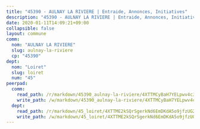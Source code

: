 ```yaml
---
title: "45390 - AULNAY LA RIVIERE | Entraide, Annonces, Initiatives"
description: "45390 - AULNAY LA RIVIERE | Entraide, Annonces, Initiatives"
date: 2020-01-11T14:09:21+09:00
collapsible: false
layout: commune
comm:
  nom: "AULNAY LA RIVIERE"
  slug: aulnay-la-riviere
  cp: "45390"
dept:
  nom: "Loiret"
  slug: loiret
  num: "45"
peerpad:
  comm:
    read_path: /r/markdown/45390_aulnay-la-riviere/4XTTMCyBaH7YELpwv4cJgraRfYjTP7EzwJR91autGiidsetaF
    write_path: /w/markdown/45390_aulnay-la-riviere/4XTTMCyBaH7YELpwv4cJgraRfYjTP7EzwJR91autGiidsetaF-K3TgUA5xvWto3kYvjeGLyVUYbDDZZLQxPe4QuFyLpDPsjZyeaMGNb6w9hV594UuszTMDG7KQN2m72T5jxLry2XZHyvstnU7BJaEyHKVh1iA6sJ3S3gw2c8HKZZpPe6pggkzZTkkb
  dept:
    read_path: /r/markdown/45_loiret/4XTTME2kSQrSgerkNd6EmDKdA5o9jfzUG2SAG8C2qVYb3YXN4
    write_path: /w/markdown/45_loiret/4XTTME2kSQrSgerkNd6EmDKdA5o9jfzUG2SAG8C2qVYb3YXN4-K3TgULpEDoP6p5UphGUnEGQQDb2AQTj81Z2trE1ZVsdtBZSXUbkVLE9oEias3DdMz5vmgxRH8ErfnuyVj2VYfJxxhBMoq5ZxQCDrb2jTVFkww5uEThgDKwT8pF9LfJGTpqNraKjJ
---
```


